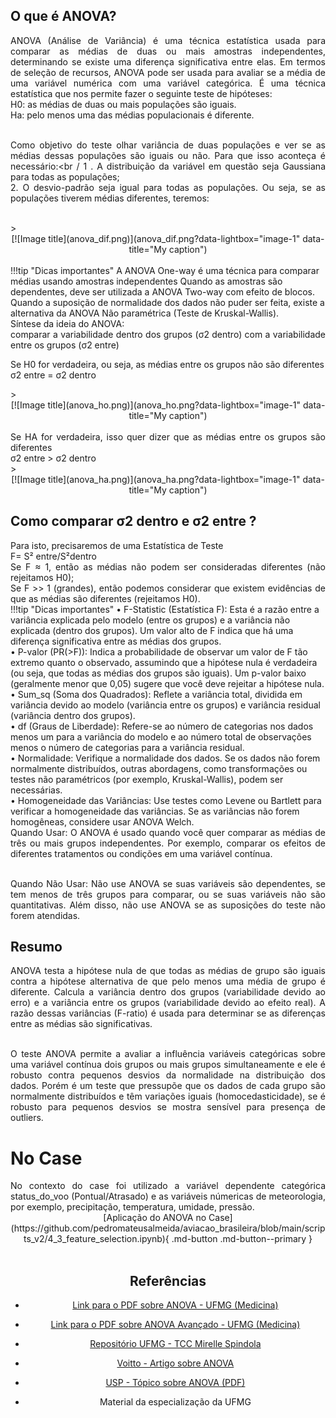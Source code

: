 ## O que é ANOVA?
<div style="text-align: justify">
ANOVA (Análise de Variância) é uma técnica estatística usada para comparar as médias de duas ou mais amostras independentes, determinando se existe uma diferença significativa entre elas. Em termos de seleção de recursos, ANOVA pode ser usada para avaliar se a média de uma variável numérica com uma variável categórica. É uma técnica estatística que nos permite fazer o seguinte teste de hipóteses:<br />
H0: as médias de duas ou mais populações são iguais.<br />
Ha: pelo menos uma das médias populacionais é diferente.<br /><br />

Como objetivo do teste olhar variância de duas populações e ver se as médias dessas populações são iguais ou não. Para que isso aconteça é necessário:<br /
1 . A distribuição da variável em questão seja Gaussiana para todas as populações;<br />
2. O desvio-padrão seja igual para todas as populações. Ou seja, se as populações tiverem médias diferentes, teremos:<br />
</div>
<br />
><center>
[![Image title](anova_dif.png)](anova_dif.png?data-lightbox="image-1" data-title="My caption")
</center>
<br />
!!!tip "Dicas importantes"
    A ANOVA One-way é uma técnica para comparar médias usando amostras independentes
    Quando as amostras são dependentes, deve ser utilizada a ANOVA Two-way com efeito de blocos.
    Quando a suposição de normalidade dos dados não puder ser feita, existe a alternativa da ANOVA Não paramétrica
    (Teste de Kruskal-Wallis).
<div style="text-align: justify">
Síntese da ideia do ANOVA:<br />
comparar a variabilidade dentro dos grupos (σ2 dentro) com a variabilidade entre os grupos (σ2 entre) <br />

Se H0 for verdadeira, ou seja, as médias entre os grupos não são diferentes  <br />
σ2 entre = σ2 dentro<br />
</div>
><center>
[![Image title](anova_ho.png)](anova_ho.png?data-lightbox="image-1" data-title="My caption")
</center>
<br />
<div style="text-align: justify">
Se HA for verdadeira, isso quer dizer que as médias entre os grupos são diferentes<br />
σ2 entre > σ2 dentro<br />
</div>
><center>
[![Image title](anova_ha.png)](anova_ha.png?data-lightbox="image-1" data-title="My caption")
</center>

## Como comparar σ2 dentro e σ2 entre ?
<div style="text-align: justify">
Para isto, precisaremos de uma Estatística de Teste<br />
F= S² entre/S²dentro<br />
Se F ≈ 1, então as médias não podem ser consideradas diferentes (não rejeitamos H0);<br />
Se F >> 1 (grandes), então podemos considerar que existem evidências de que as médias são diferentes (rejeitamos H0).<br />
</div>
!!!tip "Dicas importantes"
    •	F-Statistic (Estatística F): Esta é a razão entre a variância explicada pelo modelo (entre os grupos) e a variância não explicada (dentro dos grupos). Um valor alto de F indica que há uma diferença significativa entre as médias dos grupos.<br />
    •	P-valor (PR(>F)): Indica a probabilidade de observar um valor de F tão extremo quanto o observado, assumindo que a hipótese nula é verdadeira (ou seja, que todas as médias dos grupos são iguais). Um p-valor baixo (geralmente menor que 0,05) sugere que você deve rejeitar a hipótese nula.<br />
    •	Sum_sq (Soma dos Quadrados): Reflete a variância total, dividida em variância devido ao modelo (variância entre os grupos) e variância residual (variância dentro dos grupos).<br />
    •	df (Graus de Liberdade): Refere-se ao número de categorias nos dados menos um para a variância do modelo e ao número total de observações menos o número de categorias para a variância residual.<br />
    •	Normalidade: Verifique a normalidade dos dados. Se os dados não forem normalmente distribuídos, outras abordagens, como transformações ou testes não paramétricos (por exemplo, Kruskal-Wallis), podem ser necessárias.<br />
    •	Homogeneidade das Variâncias: Use testes como Levene ou Bartlett para verificar a homogeneidade das variâncias. Se as variâncias não forem homogêneas, considere usar ANOVA Welch.<br />

<div style="text-align: justify">
Quando Usar: O ANOVA é usado quando você quer comparar as médias de três ou mais grupos independentes. Por exemplo, comparar os efeitos de diferentes tratamentos ou condições em uma variável contínua.<br /><br />

Quando Não Usar: Não use ANOVA se suas variáveis são dependentes, se tem menos de três grupos para comparar, ou se suas variáveis não são quantitativas. Além disso, não use ANOVA se as suposições do teste não forem atendidas.<br />
</div>

## Resumo

<div style="text-align: justify">
ANOVA testa a hipótese nula de que todas as médias de grupo são iguais contra a hipótese alternativa de que pelo menos uma média de grupo é diferente. Calcula a variância dentro dos grupos (variabilidade devido ao erro) e a variância entre os grupos (variabilidade devido ao efeito real). A razão dessas variâncias (F-ratio) é usada para determinar se as diferenças entre as médias são significativas.<br /><br />

O teste ANOVA permite a avaliar a influência variáveis categóricas sobre uma variável contínua dois grupos ou mais grupos simultaneamente e ele é robusto contra pequenos desvios da normalidade na distribuição dos dados. Porém é um teste que pressupõe que os dados de cada grupo são normalmente distribuídos e têm variações iguais (homocedasticidade), se é robusto para pequenos desvios se mostra sensível para presença de outliers. <br />
</div>

# No Case
<div style="text-align: justify">
No contexto do case foi utilizado a variável dependente categórica status_do_voo (Pontual/Atrasado) e as variáveis númericas de meteorologia, por exemplo, precipitação, temperatura, umidade, pressão. 
</div>
<center>
[Aplicação do ANOVA no Case](https://github.com/pedromateusalmeida/aviacao_brasileira/blob/main/scripts_v2/4_3_feature_selection.ipynb){ .md-button .md-button--primary }
<center>
&nbsp;&nbsp;&nbsp;&nbsp;&nbsp;&nbsp;&nbsp;&nbsp;&nbsp;&nbsp;

## Referências

- [Link para o PDF sobre ANOVA - UFMG (Medicina)](https://www.est.ufmg.br/~enricoc/pdf/medicina/anova.pdf)<br />

- [Link para o PDF sobre ANOVA Avançado - UFMG (Medicina)](https://www.est.ufmg.br/~enricoc/pdf/avancados_medicina/anova.pdf)<br />

- [Repositório UFMG - TCC Mirelle Spindola](https://repositorio.ufmg.br/bitstream/1843/BUOS-B4GJYH/1/tcc___mirelle_spindola.pdf)<br />

- [Voitto - Artigo sobre ANOVA](https://www.voitto.com.br/blog/artigo/anova)<br />

- [USP - Tópico sobre ANOVA (PDF)](https://edisciplinas.usp.br/pluginfile.php/3260534/mod_resource/content/1/Tópico_13.pdf)<br />

- Material da especialização da UFMG<br />